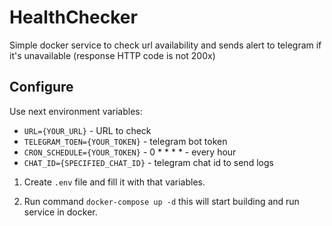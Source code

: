 # HealthChecker
Simple docker service to check url availability and sends alert to telegram if it's unavailable (response HTTP code is not 200x)


## Configure

Use next environment variables:

* `URL={YOUR_URL}` - URL to check
* `TELEGRAM_TOEN={YOUR_TOKEN}` - telegram bot token
* `CRON_SCHEDULE={YOUR_TOKEN}` - 0 * * * * - every hour
* `CHAT_ID={SPECIFIED_CHAT_ID}` - telegram chat id to send logs


1. Create `.env` file and fill it with that variables.

2. Run command `docker-compose up -d` this will start building and run service in docker.

